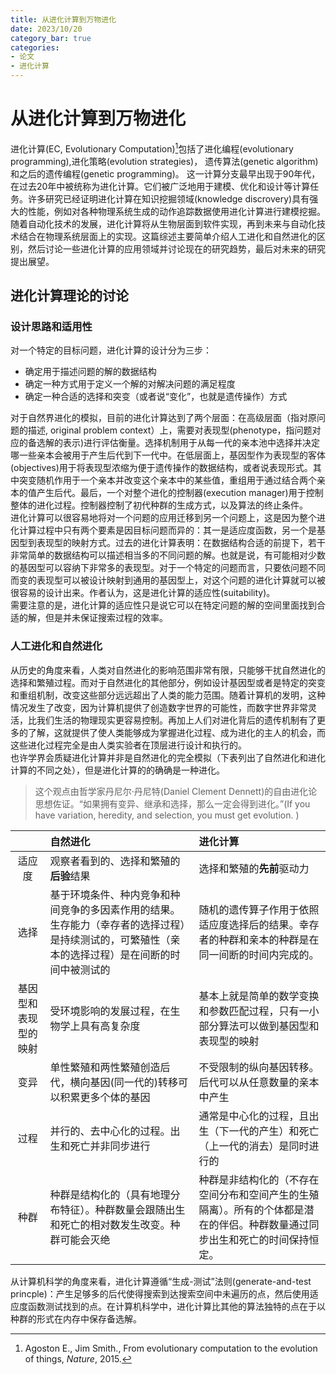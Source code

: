 ```yaml
---
title: 从进化计算到万物进化
date: 2023/10/20
category_bar: true
categories: 
- 论文
- 进化计算
---
```


# 从进化计算到万物进化 
进化计算(EC, Evolutionary Computation)[^1]包括了进化编程(evolutionary programming),进化策略(evolution strategies)， 遗传算法(genetic algorithm)和之后的遗传编程(genetic programming)。  这一计算分支最早出现于90年代，在过去20年中被统称为进化计算。它们被广泛地用于建模、优化和设计等计算任务。许多研究已经证明进化计算在知识挖掘领域(knowledge discrovery)具有强大的性能，例如对各种物理系统生成的动作追踪数据使用进化计算进行建模挖掘。随着自动化技术的发展，进化计算将从生物层面到软件实现，再到未来与自动化技术结合在物理系统层面上的实现。这篇综述主要简单介绍人工进化和自然进化的区别，然后讨论一些进化计算的应用领域并讨论现在的研究趋势，最后对未来的研究提出展望。   
[^1]: Agoston E., Jim Smith., From evolutionary computation to the evolution of things, *Nature*, 2015.  

## 进化计算理论的讨论
### 设计思路和适用性
对一个特定的目标问题，进化计算的设计分为三步：  
-  确定用于描述问题的解的数据结构
-  确定一种方式用于定义一个解的对解决问题的满足程度  
-  确定一种合适的选择和突变（或者说“变化”，也就是遗传操作）方式  

对于自然界进化的模拟，目前的进化计算达到了两个层面：在高级层面（指对原问题的描述, original problem context）上，需要对表现型(phenotype，指问题对应的备选解的表示)进行评估衡量。选择机制用于从每一代的亲本池中选择并决定哪一些亲本会被用于产生后代到下一代中。在低层面上，基因型作为表现型的客体(objectives)用于将表现型浓缩为便于遗传操作的数据结构，或者说表现形式。其中突变随机作用于一个亲本并改变这个亲本中的某些值，重组用于通过结合两个亲本的值产生后代。最后，一个对整个进化的控制器(execution manager)用于控制整体的进化过程。控制器控制了初代种群的生成方式，以及算法的终止条件。  
进化计算可以很容易地将对一个问题的应用迁移到另一个问题上，这是因为整个进化计算过程中只有两个要素是因目标问题而异的：其一是适应度函数，另一个是基因型到表现型的映射方式。过去的进化计算表明：在数据结构合适的前提下，若干非常简单的数据结构可以描述相当多的不同问题的解。也就是说，有可能相对少数的基因型可以容纳下非常多的表现型。对于一个特定的问题而言，只要依问题不同而变的表现型可以被设计映射到通用的基因型上，对这个问题的进化计算就可以被很容易的设计出来。作者认为，这是进化计算的适应性(suitability)。  
需要注意的是，进化计算的适应性只是说它可以在特定问题的解的空间里面找到合适的解，但是并未保证搜索过程的效率。  

### 人工进化和自然进化
从历史的角度来看，人类对自然进化的影响范围非常有限，只能够干扰自然进化的选择和繁殖过程。而对于自然进化的其他部分，例如设计基因型或者是特定的突变和重组机制，改变这些部分远远超出了人类的能力范围。随着计算机的发明，这种情况发生了改变，因为计算机提供了创造数字世界的可能性，而数字世界非常灵活，比我们生活的物理现实更容易控制。再加上人们对进化背后的遗传机制有了更多的了解，这就提供了使人类能够成为掌握进化过程、成为进化的主人的机会，而这些进化过程完全是由人类实验者在顶层进行设计和执行的。  
也许学界会质疑进化计算并非是自然进化的完全模拟（下表列出了自然进化和进化计算的不同之处），但是进化计算的的确确是一种进化。
> 这个观点由哲学家丹尼尔·丹尼特(Daniel Clement Dennett)的自由进化论思想佐证。“如果拥有变异、继承和选择，那么一定会得到进化。”(If you have variation, heredity, and selection, you must get evolution. )  

|| 自然进化 | 进化计算 |
|:-:|:-|:-|
|适应度 | 观察者看到的、选择和繁殖的**后验**结果 | 选择和繁殖的**先前**驱动力 |
| 选择 | 基于环境条件、种内竞争和种间竞争的多因素作用的结果。生存能力（幸存者的选择过程）是持续测试的，可繁殖性（亲本的选择过程）是在间断的时间中被测试的 | 随机的遗传算子作用于依照适应度选择后的结果。幸存者的种群和亲本的种群是在同一间断的时间内完成的。|
| 基因型和表现型的映射 | 受环境影响的发展过程，在生物学上具有高复杂度 | 基本上就是简单的数学变换和参数匹配过程，只有一小部分算法可以做到基因型和表现型的映射|
| 变异 | 单性繁殖和两性繁殖创造后代，横向基因(同一代的)转移可以积累更多个体的基因 | 不受限制的纵向基因转移。后代可以从任意数量的亲本中产生 |
| 过程 | 并行的、去中心化的过程。出生和死亡并非同步进行 | 通常是中心化的过程，且出生（下一代的产生）和死亡（上一代的消去）是同时进行的 |
| 种群 | 种群是结构化的（具有地理分布特征）。种群数量会跟随出生和死亡的相对数发生改变。种群可能会灭绝 | 种群是非结构化的（不存在空间分布和空间产生的生殖隔离）。所有的个体都是潜在的伴侣。种群数量通过同步出生和死亡的时间保持恒定。|


从计算机科学的角度来看，进化计算遵循“生成-测试”法则(generate-and-test princple)：产生足够多的后代使得搜索到达搜索空间中未遍历的点，然后使用适应度函数测试找到的点。在计算机科学中，进化计算比其他的算法独特的点在于以种群的形式在内存中保存备选解。  


